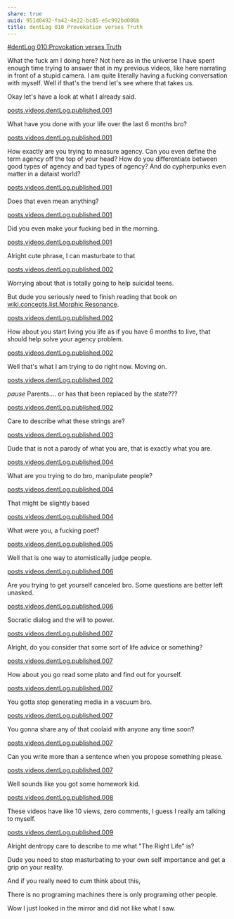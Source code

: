```yaml
---
share: true
uuid: 951d0492-fa42-4e22-bc85-e5c992bd086b
title: dentLog 010 Provokation verses Truth
---
```

[#dentLog 010:Provokation verses Truth](https://odysee.com/@dentropicPortal:1/dentLog010:9)

<!--
Take your fucking time bro
-->

What the fuck am I doing here? Not here as in the universe I have spent enough time trying to answer that in my previous videos, like here narrating in front of a stupid camera. I am quite literally having a fucking conversation with myself. Well if that's the trend let's see where that takes us.

Okay let's have a look at what I already said.

[posts.videos.dentLog.published.001](/undefined)

What have you done with your life over the last 6 months bro?

[posts.videos.dentLog.published.001](/undefined)

How exactly are you trying to measure agency. Can you even define the term agency off the top of your head? How do you differentiate between good types of agency and bad types of agency? And do cypherpunks even matter in a dataist world?

[posts.videos.dentLog.published.001](/undefined)

Does that even mean anything?

[posts.videos.dentLog.published.001](/undefined)

Did you even make your fucking bed in the morning.

[posts.videos.dentLog.published.001](/undefined)

Alright cute phrase, I can masturbate to that

[posts.videos.dentLog.published.002](/undefined)

Worrying about that is totally going to help suicidal teens.

But dude you seriously need to finish reading that book on [wiki.concepts.list.Morphic Resonance](/1ea4d752-e783-45f8-a355-98b52d0ca391).


[posts.videos.dentLog.published.002](/undefined)

How about you start living you life as if you have 6 months to live, that should help solve your agency problem.

[posts.videos.dentLog.published.002](/undefined)

Well that's what I am trying to do right now. Moving on.

[posts.videos.dentLog.published.002](/undefined)

*pause* Parents.... or has that been replaced by the state???

[posts.videos.dentLog.published.002](/undefined)

Care to describe what these strings are?

[posts.videos.dentLog.published.003](/undefined) 

Dude that is not a parody of what you are, that is exactly what you are.

[posts.videos.dentLog.published.004](/undefined) 

What are you trying to do bro, manipulate people?

[posts.videos.dentLog.published.004](/undefined) 

That might be slightly based

[posts.videos.dentLog.published.004](/undefined)

What were you, a fucking poet?

[posts.videos.dentLog.published.005](/undefined)

Well that is one way to atomistically judge people.

[posts.videos.dentLog.published.006](/undefined)

Are you trying to get yourself canceled bro. Some questions are better left unasked.

[posts.videos.dentLog.published.006](/undefined)

Socratic dialog and the will to power.

[posts.videos.dentLog.published.007](/undefined)

Alright, do you consider that some sort of life advice or something?

[posts.videos.dentLog.published.007](/undefined)

How about you go read some plato and find out for yourself.

[posts.videos.dentLog.published.007](/undefined)

You gotta stop generating media in a vacuum bro.

[posts.videos.dentLog.published.007](/undefined)

You gonna share any of that coolaid with anyone any time soon?

[posts.videos.dentLog.published.007](/undefined)

Can you write more than a sentence when you propose something please.

[posts.videos.dentLog.published.007](/undefined)

Well sounds like you got some homework kid.

[posts.videos.dentLog.published.008](/undefined)

These videos have like 10 views, zero comments, I guess I really am talking to myself.

[posts.videos.dentLog.published.009](/undefined)

Alright dentropy care to describe to me what "The Right Life" is?

Dude you need to stop masturbating to your own self importance and get a grip on your reality.

And if you really need to cum think about this,

There is no programing machines there is only programing other people.

Wow I just looked in the mirror and did not like what I saw.